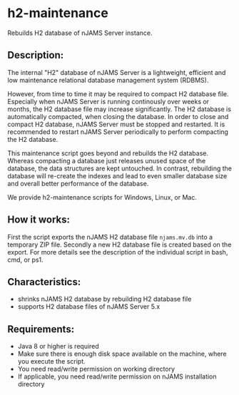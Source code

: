 # h2-maintenance
Rebuilds H2 database of nJAMS Server instance.

## Description:

The internal "H2" database of nJAMS Server is a lightweight, efficient and low maintenance relational database management system (RDBMS).

However, from time to time it may be required to compact H2 database file. Especially when nJAMS Server is running continously over weeks or months, the H2 database file may increase significantly. The H2 database is automatically compacted, when closing the database. In order to close and compact H2 database, nJAMS Server must be stopped and restarted. It is recommended to restart nJAMS Server periodically to perform compacting the H2 database.

This maintenance script goes beyond and rebuilds the H2 database. Whereas compacting a database just releases unused space of the database, the data structures are kept untouched. In contrast, rebuilding the database will re-create the indexes and lead to even smaller database size and overall better performance of the database.

We provide h2-maintenance scripts for Windows, Linux, or Mac.

## How it works:

First the script exports the nJAMS H2 database file `njams.mv.db` into a temporary ZIP file. Secondly a new H2 database file is created based on the export. For more details see the description of the individual script in bash, cmd, or ps1.


## Characteristics:

* shrinks nJAMS H2 database by rebuilding H2 database file
* supports H2 database files of nJAMS Server 5.x


## Requirements:

  - Java 8 or higher is required
  - Make sure there is enough disk space available on the machine, where you execute the script. 
  - You need read/write permission on working directory
  - If applicable, you need read/write permission on nJAMS installation directory
